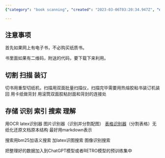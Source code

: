 ```yaml
---
{"category": "book scanning", "created": "2023-03-06T03:20:34.947Z", "date": "2023-03-06 03:20:34", "description": "This article discusses the process of batch scanning and learning books, including tips on cutting, scanning, binding, and storing. It also covers recognizing content using OCR and latex recognition tools, indexing, searching for content, and utilizing BM25 search and visual recognition to restore the original structure in markdown format. The article suggests adding organized data to ChatGPT or RETRO models' pre-trained datasets.", "modified": "2023-03-06T15:23:05.130Z", "tags": ["book scanning", "batch scanning", "learning books", "dual-sided scanner", "book binding machine", "OCR recognition", "latex recognition"], "title": "批量扫描书 批量学习理解全流程"}

---
```


## 注意事项

首先如果网上有电子书，不必购买纸质书。

书里面如果有二维码，附送的代码，要下载下来利用。

## 切割 扫描 装订

切书用重型切纸机，扫描用双面批量扫描仪，扫描完毕需要用热熔胶粘书装订机装回 用卡纸做背封 用滚筒双面胶粘封面和背封的连接处

## 存储 识别 索引 搜索 理解

用OCR latex识别器 图片识别器（识别并分割配图） [表格识别器](https://aistudio.baidu.com/aistudio/projectdetail/5631155?channelType=0&channel=0)（分割表格）无纸化还原文档原本结构 最好用markdown表示

搜索用bm25加语义搜索 加latex识图搜索 图像识别搜索

把整理好的数据加入到ChatGPT模型或者RETRO模型的预训练集中
